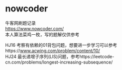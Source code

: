 # nowcoder
牛客网刷题记录  
https://www.nowcoder.com/  
本人算法菜鸡一枚，写的题解仅供参考  

HJ16 考察有依赖的01背包问题，想要进一步学习可以参考https://www.acwing.com/problem/content/10/  
HJ24 最长递增子序列(LIS)问题，参考https://leetcode-cn.com/problems/longest-increasing-subsequence/  
